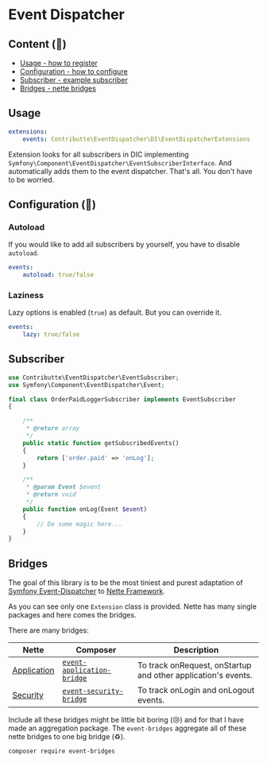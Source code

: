 # Event Dispatcher

## Content (:gift:)

- [Usage - how to register](#usage)
- [Configuration - how to configure](#configuration)
- [Subscriber - example subscriber](#subscriber)
- [Bridges - nette bridges](#bridges)

## Usage

```yaml
extensions:
    events: Contributte\EventDispatcher\DI\EventDispatcherExtensions
```

Extension looks for all subscribers in DIC implementing `Symfony\Component\EventDispatcher\EventSubscriberInterface`. And automatically adds them to the event dispatcher. 
That's all. You don't have to be worried.

## Configuration (:wrench:)

### Autoload

If you would like to add all subscribers by yourself, you have to disable `autoload`.

```yaml
events:
    autoload: true/false
```

### Laziness

Lazy options is enabled (`true`) as default. But you can override it.

```yaml
events:
    lazy: true/false
```

## Subscriber

```php
use Contributte\EventDispatcher\EventSubscriber;
use Symfony\Component\EventDispatcher\Event;

final class OrderPaidLoggerSubscriber implements EventSubscriber
{

	/**
	 * @return array
	 */
	public static function getSubscribedEvents()
	{
		return ['order.paid' => 'onLog'];
	}

	/**
	 * @param Event $event
	 * @return void
	 */
	public function onLog(Event $event)
	{
	    // Do some magic here...
	}
}
```

## Bridges

The goal of this library is to be the most tiniest and purest adaptation of [Symfony Event-Dispatcher](https://github.com/symfony/event-dispatcher) to [Nette Framework](https://github.com/nette/).

As you can see only one `Extension` class is provided. Nette has many single packages and here comes the bridges.

There are many bridges:

| Nette                                               | Composer                                                                              | Description                                                   |
|-----------------------------------------------------|---------------------------------------------------------------------------------------|---------------------------------------------------------------|
| [Application](https://github.com/nette/application) | [`event-application-bridge`](https://github.com/contributte/event-application-bridge) | To track onRequest, onStartup and other application's events. |
| [Security](https://github.com/nette/security)       | [`event-security-bridge`](https://github.com/contributte/event-security-bridge)       | To track onLogin and onLogout events.                         |

Include all these bridges might be little bit boring (:cry:) and for that I have made an aggregation package. The `event-bridges`
aggregate all of these nette bridges to one big bridge (:recycle:).

```
composer require event-bridges
```

